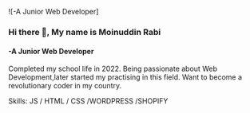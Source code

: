![-A Junior Web Developer]
### Hi there 👋, My name is Moinuddin Rabi
#### -A Junior Web Developer

Completed my school life in 2022. Being passionate about Web Development,later started my practising in this field. Want to become a revolutionary coder in my country.

Skills: JS / HTML / CSS /WORDPRESS /SHOPIFY
